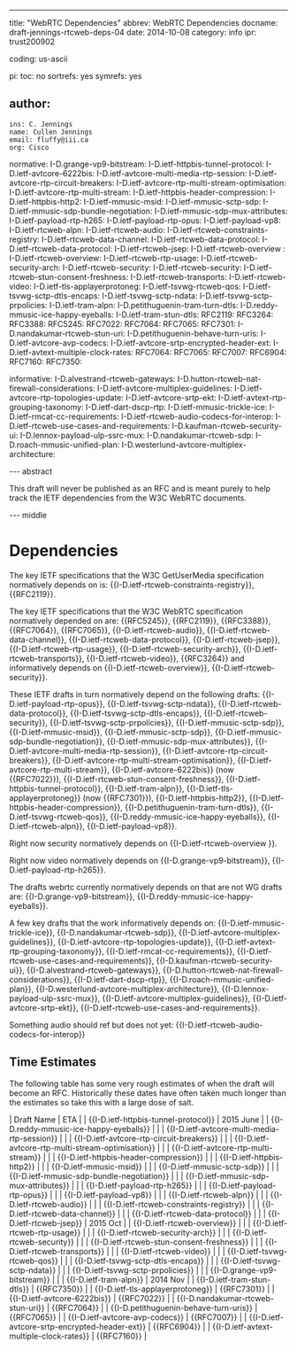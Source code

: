 ---
title: "WebRTC Dependencies"
abbrev: WebRTC Dependencies
docname: draft-jennings-rtcweb-deps-04
date: 2014-10-08
category: info
ipr: trust200902

coding: us-ascii

pi:
  toc: no
  sortrefs: yes
  symrefs: yes

author:
 -
    ins: C. Jennings
    name: Cullen Jennings
    email: fluffy@iii.ca
    org: Cisco 


normative:
  I-D.grange-vp9-bitstream:
  I-D.ietf-httpbis-tunnel-protocol:
  I-D.ietf-avtcore-6222bis:
  I-D.ietf-avtcore-multi-media-rtp-session:
  I-D.ietf-avtcore-rtp-circuit-breakers:
  I-D.ietf-avtcore-rtp-multi-stream-optimisation:
  I-D.ietf-avtcore-rtp-multi-stream:
  I-D.ietf-httpbis-header-compression:
  I-D.ietf-httpbis-http2:
  I-D.ietf-mmusic-msid:
  I-D.ietf-mmusic-sctp-sdp:
  I-D.ietf-mmusic-sdp-bundle-negotiation:
  I-D.ietf-mmusic-sdp-mux-attributes:
  I-D.ietf-payload-rtp-h265:
  I-D.ietf-payload-rtp-opus:
  I-D.ietf-payload-vp8:
  I-D.ietf-rtcweb-alpn:
  I-D.ietf-rtcweb-audio:
  I-D.ietf-rtcweb-constraints-registry:
  I-D.ietf-rtcweb-data-channel:
  I-D.ietf-rtcweb-data-protocol:
  I-D.ietf-rtcweb-data-protocol:
  I-D.ietf-rtcweb-jsep:
  I-D.ietf-rtcweb-overview :
  I-D.ietf-rtcweb-overview:
  I-D.ietf-rtcweb-rtp-usage:
  I-D.ietf-rtcweb-security-arch:
  I-D.ietf-rtcweb-security:
  I-D.ietf-rtcweb-security:
  I-D.ietf-rtcweb-stun-consent-freshness:
  I-D.ietf-rtcweb-transports:
  I-D.ietf-rtcweb-video:
  I-D.ietf-tls-applayerprotoneg:
  I-D.ietf-tsvwg-rtcweb-qos:
  I-D.ietf-tsvwg-sctp-dtls-encaps:
  I-D.ietf-tsvwg-sctp-ndata:
  I-D.ietf-tsvwg-sctp-prpolicies:
  I-D.ietf-tram-alpn:
  I-D.petithuguenin-tram-turn-dtls:
  I-D.reddy-mmusic-ice-happy-eyeballs:
  I-D.ietf-tram-stun-dtls:
  RFC2119:
  RFC3264:
  RFC3388:
  RFC5245:
  RFC7022:
  RFC7064:
  RFC7065:
  RFC7301:
  I-D.nandakumar-rtcweb-stun-uri:
  I-D.petithuguenin-behave-turn-uris:
  I-D.ietf-avtcore-avp-codecs:
  I-D.ietf-avtcore-srtp-encrypted-header-ext:
  I-D.ietf-avtext-multiple-clock-rates:
  RFC7064:
  RFC7065:
  RFC7007:
  RFC6904:
  RFC7160:
  RFC7350:

informative:
  I-D.alvestrand-rtcweb-gateways:
  I-D.hutton-rtcweb-nat-firewall-considerations:
  I-D.ietf-avtcore-multiplex-guidelines:
  I-D.ietf-avtcore-rtp-topologies-update:
  I-D.ietf-avtcore-srtp-ekt:
  I-D.ietf-avtext-rtp-grouping-taxonomy:
  I-D.ietf-dart-dscp-rtp:
  I-D.ietf-mmusic-trickle-ice:
  I-D.ietf-rmcat-cc-requirements:
  I-D.ietf-rtcweb-audio-codecs-for-interop:
  I-D.ietf-rtcweb-use-cases-and-requirements:
  I-D.kaufman-rtcweb-security-ui:
  I-D.lennox-payload-ulp-ssrc-mux:
  I-D.nandakumar-rtcweb-sdp:
  I-D.roach-mmusic-unified-plan:
  I-D.westerlund-avtcore-multiplex-architecture:


--- abstract

This draft will never be published as an RFC and is meant purely to help track the
IETF dependencies from the W3C WebRTC documents.

--- middle

Dependencies
============

The key IETF specifications that the W3C GetUserMedia specification normatively depends on is:
{{I-D.ietf-rtcweb-constraints-registry}},
{{RFC2119}}.


The key IETF specifications that the W3C WebRTC specification normatively depended on are:
{{RFC5245}},
{{RFC2119}},
{{RFC3388}},
{{RFC7064}},
{{RFC7065}},
{{I-D.ietf-rtcweb-audio}},
{{I-D.ietf-rtcweb-data-channel}},
{{I-D.ietf-rtcweb-data-protocol}},
{{I-D.ietf-rtcweb-jsep}},
{{I-D.ietf-rtcweb-rtp-usage}},
{{I-D.ietf-rtcweb-security-arch}},
{{I-D.ietf-rtcweb-transports}},
{{I-D.ietf-rtcweb-video}},
{{RFC3264}}
and
informatively depends 
on 
{{I-D.ietf-rtcweb-overview}}, 
{{I-D.ietf-rtcweb-security}}.

These IETF drafts in turn normatively depend on the following drafts:
{{I-D.ietf-payload-rtp-opus}}, 
{{I-D.ietf-tsvwg-sctp-ndata}}, 
{{I-D.ietf-rtcweb-data-protocol}}, 
{{I-D.ietf-tsvwg-sctp-dtls-encaps}}, 
{{I-D.ietf-rtcweb-security}}, 
{{I-D.ietf-tsvwg-sctp-prpolicies}}, 
{{I-D.ietf-mmusic-sctp-sdp}}, 
{{I-D.ietf-mmusic-msid}}, 
{{I-D.ietf-mmusic-sctp-sdp}}, 
{{I-D.ietf-mmusic-sdp-bundle-negotiation}}, 
{{I-D.ietf-mmusic-sdp-mux-attributes}}, 
{{I-D.ietf-avtcore-multi-media-rtp-session}}, 
{{I-D.ietf-avtcore-rtp-circuit-breakers}}, 
{{I-D.ietf-avtcore-rtp-multi-stream-optimisation}}, 
{{I-D.ietf-avtcore-rtp-multi-stream}}, 
{{I-D.ietf-avtcore-6222bis}} (now {{RFC7022}}),
{{I-D.ietf-rtcweb-stun-consent-freshness}}, 
{{I-D.ietf-httpbis-tunnel-protocol}},
{{I-D.ietf-tram-alpn}}, 
{{I-D.ietf-tls-applayerprotoneg}} (now {{RFC7301}}),
{{I-D.ietf-httpbis-http2}}, 
{{I-D.ietf-httpbis-header-compression}}, 
{{I-D.petithuguenin-tram-turn-dtls}}, 
{{I-D.ietf-tsvwg-rtcweb-qos}}, 
{{I-D.reddy-mmusic-ice-happy-eyeballs}}, 
{{I-D.ietf-rtcweb-alpn}}, 
{{I-D.ietf-payload-vp8}}.

Right now security normatively depends on
{{I-D.ietf-rtcweb-overview }}.

Right now video normatively depends on
{{I-D.grange-vp9-bitstream}}, 
{{I-D.ietf-payload-rtp-h265}}.

The drafts webrtc currently normatively depends on that are not WG drafts are:
{{I-D.grange-vp9-bitstream}}, 
{{I-D.reddy-mmusic-ice-happy-eyeballs}}.

A few key drafts that the work informatively depends on:
{{I-D.ietf-mmusic-trickle-ice}}, 
{{I-D.nandakumar-rtcweb-sdp}}, 
{{I-D.ietf-avtcore-multiplex-guidelines}}, 
{{I-D.ietf-avtcore-rtp-topologies-update}}, 
{{I-D.ietf-avtext-rtp-grouping-taxonomy}}, 
{{I-D.ietf-rmcat-cc-requirements}}, 
{{I-D.ietf-rtcweb-use-cases-and-requirements}}, 
{{I-D.kaufman-rtcweb-security-ui}}, 
{{I-D.alvestrand-rtcweb-gateways}}, 
{{I-D.hutton-rtcweb-nat-firewall-considerations}}, 
{{I-D.ietf-dart-dscp-rtp}}, 
{{I-D.roach-mmusic-unified-plan}}, 
{{I-D.westerlund-avtcore-multiplex-architecture}}, 
{{I-D.lennox-payload-ulp-ssrc-mux}}, 
{{I-D.ietf-avtcore-multiplex-guidelines}}, 
{{I-D.ietf-avtcore-srtp-ekt}}, 
{{I-D.ietf-rtcweb-use-cases-and-requirements}}.

Something audio should ref but does not yet:
{{I-D.ietf-rtcweb-audio-codecs-for-interop}}

Time Estimates
-

The following table has some very rough estimates of when the draft will become an
RFC. Historically these dates have often taken much longer than the estimates
so take this with a large dose of salt.

| Draft Name  | ETA |
|  {{I-D.ietf-httpbis-tunnel-protocol}} |   2015 June    |
|  {{I-D.reddy-mmusic-ice-happy-eyeballs}}  |       |
|  {{I-D.ietf-avtcore-multi-media-rtp-session}}  |       |
|  {{I-D.ietf-avtcore-rtp-circuit-breakers}}  |       |
|  {{I-D.ietf-avtcore-rtp-multi-stream-optimisation}}  |      |
|  {{I-D.ietf-avtcore-rtp-multi-stream}}  |       |
|  {{I-D.ietf-httpbis-header-compression}}  |       |
|  {{I-D.ietf-httpbis-http2}}  |       |
|  {{I-D.ietf-mmusic-msid}}  |       |
|  {{I-D.ietf-mmusic-sctp-sdp}}  |       |
|  {{I-D.ietf-mmusic-sdp-bundle-negotiation}}  |       |
|  {{I-D.ietf-mmusic-sdp-mux-attributes}}  |       |
|  {{I-D.ietf-payload-rtp-h265}}  |       |
|  {{I-D.ietf-payload-rtp-opus}}  |       |
|  {{I-D.ietf-payload-vp8}}  |       |
|  {{I-D.ietf-rtcweb-alpn}}  |       |
|  {{I-D.ietf-rtcweb-audio}}  |       |
|  {{I-D.ietf-rtcweb-constraints-registry}}  |       |
|  {{I-D.ietf-rtcweb-data-channel}}  |       |
|  {{I-D.ietf-rtcweb-data-protocol}}  |       |
|  {{I-D.ietf-rtcweb-jsep}}  |   2015 Oct    |
|  {{I-D.ietf-rtcweb-overview}}  |       |
|  {{I-D.ietf-rtcweb-rtp-usage}}  |       |
|  {{I-D.ietf-rtcweb-security-arch}}  |       |
|  {{I-D.ietf-rtcweb-security}}  |       |
|  {{I-D.ietf-rtcweb-stun-consent-freshness}}  |       |
|  {{I-D.ietf-rtcweb-transports}}  |       |
|  {{I-D.ietf-rtcweb-video}}  |       |
|  {{I-D.ietf-tsvwg-rtcweb-qos}}  |       |
|  {{I-D.ietf-tsvwg-sctp-dtls-encaps}}  |       |
|  {{I-D.ietf-tsvwg-sctp-ndata}}  |       |
|  {{I-D.ietf-tsvwg-sctp-prpolicies}}  |       |
|  {{I-D.grange-vp9-bitstream}}  |       |
|  {{I-D.ietf-tram-alpn}}  |   2014 Nov   |
|  {{I-D.ietf-tram-stun-dtls}}  |    {{RFC7350}}   |
|  {{I-D.ietf-tls-applayerprotoneg}}  |   {{RFC7301}}    |
|  {{I-D.ietf-avtcore-6222bis}}  |   {{RFC7022}}    |
|  {{I-D.nandakumar-rtcweb-stun-uri}}  |   {{RFC7064}}    |
|  {{I-D.petithuguenin-behave-turn-uris}}  |   {{RFC7065}}    |
|  {{I-D.ietf-avtcore-avp-codecs}}  |   {{RFC7007}}    |
|  {{I-D.ietf-avtcore-srtp-encrypted-header-ext}}  |   {{RFC6904}}    |
|  {{I-D.ietf-avtext-multiple-clock-rates}}  |   {{RFC7160}}    |













